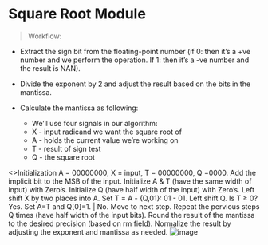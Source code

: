 # Square Root Module

> Workflow:

- Extract the sign bit from the floating-point number (if 0: then it’s a +ve number and we perform the operation. If 1: then it’s a -ve number and the result is NAN).
- Divide the exponent by 2 and adjust the result based on the bits in the mantissa.
- Calculate the mantissa as following:

    - We’ll use four signals in our algorithm:
    - X - input radicand we want the square root of
    - A - holds the current value we’re working on
    - T - result of sign test
    - Q - the square root

<>Initialization 
A = 00000000,  X = input, T = 00000000,  Q =0000.
Add the implicit bit to the MSB of the input. 
Initialize A & T (have the same width of input) with Zero’s.
Initialize Q (have half width of the input) with Zero’s.
Left shift X by two places into A.
Set T = A - {Q,01}: 01 - 01.
Left shift Q.
Is T ≥ 0? Yes. Set A=T and Q[0]=1. | No. Move to next step.
Repeat the pervious steps Q times (have half width of the input bits).
Round the result of the mantissa to the desired precision (based on rm field). Normalize the result by adjusting the exponent and mantissa as needed.
![image](https://github.com/Mohamed-Sharaf/MES-RISCV/assets/61689053/c15f9f90-c109-4b94-8ea0-320412b824cf)
